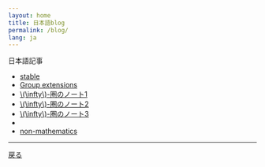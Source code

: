 ```yaml
---
layout: home
title: 日本語blog
permalink: /blog/
lang: ja
---
```



日本語記事

- [stable](stable)
- [Group extensions](ext)
- [\\(\infty\\)-圏のノート1](oo-cat)
- [\\(\infty\\)-圏のノート2](pr)
- [\\(\infty\\)-圏のノート3](operad)
- 
- [non-mathematics](misc)


---

[戻る](../ja/)